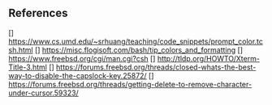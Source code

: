 ## References
[] https://www.cs.umd.edu/~srhuang/teaching/code_snippets/prompt_color.tcsh.html
[] https://misc.flogisoft.com/bash/tip_colors_and_formatting
[] https://www.freebsd.org/cgi/man.cgi?csh
[] http://tldp.org/HOWTO/Xterm-Title-3.html
[] https://forums.freebsd.org/threads/closed-whats-the-best-way-to-disable-the-capslock-key.25872/
[] https://forums.freebsd.org/threads/getting-delete-to-remove-character-under-cursor.59323/
